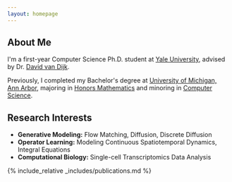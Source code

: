 ```yaml
---
layout: homepage
---
```


## About Me

I'm a first-year Computer Science Ph.D. student at [Yale University](https://www.yale.edu/), advised by Dr. [David van Dijk](https://www.vandijklab.org/). 

Previously, I completed my Bachelor's degree at [University of Michigan, Ann Arbor](https://umich.edu/), majoring in [Honors Mathematics](https://lsa.umich.edu/math) and minoring in [Computer Science](https://cse.engin.umich.edu/).

## Research Interests

- **Generative Modeling:** Flow Matching, Diffusion, Discrete Diffusion
- **Operator Learning:** Modeling Continuous Spatiotemporal Dynamics, Integral Equations
- **Computational Biology:** Single-cell Transcriptomics Data Analysis

<!-- ## News

- **[Feb. 2020]** Our paper about incremental learning is accepted to CVPR 2020.
- **[Feb. 2020]** We will host the ACM Multimedia Asia 2020 conference in Singapore!
- **[Sept. 2019]** Our paper about few-shot learning is accepted to NeurIPS 2019.
- **[Mar. 2019]** Our paper about few-shot learning is accepted to CVPR 2019. -->

{% include_relative _includes/publications.md %}

<!-- {% include_relative _includes/services.md %} -->
